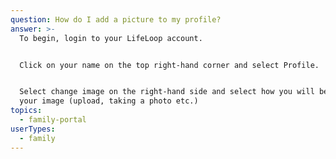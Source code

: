 ```yaml
---
question: How do I add a picture to my profile?
answer: >-
  To begin, login to your LifeLoop account. 


  Click on your name on the top right-hand corner and select Profile. 


  Select change image on the right-hand side and select how you will be adding
  your image (upload, taking a photo etc.) 
topics:
  - family-portal
userTypes:
  - family
---
```


